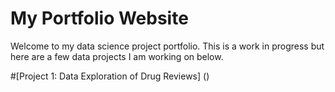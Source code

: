 # My Portfolio Website

Welcome to my data science project portfolio. This is a work in progress but here are a few data projects I am working on below.

#[Project 1: Data Exploration of Drug Reviews] ()

